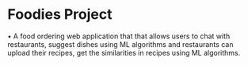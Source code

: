 # Foodies Project

•	A food ordering web application that that allows users to chat with restaurants, suggest dishes using ML algorithms and restaurants can upload their recipes, get the similarities in recipes using ML algorithms.
